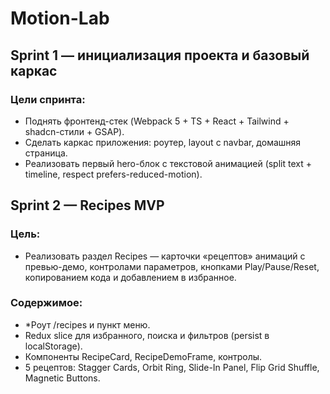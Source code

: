 # Motion-Lab

## Sprint 1 — инициализация проекта и базовый каркас

### Цели спринта:

- Поднять фронтенд-стек (Webpack 5 + TS + React + Tailwind + shadcn-стили + GSAP).
- Сделать каркас приложения: роутер, layout с navbar, домашняя страница.
- Реализовать первый hero-блок с текстовой анимацией (split text + timeline, respect prefers-reduced-motion).


## Sprint 2 — Recipes MVP

### Цель: 
- Реализовать раздел Recipes — карточки «рецептов» анимаций с превью-демо, контролами параметров, кнопками Play/Pause/Reset, копированием кода и добавлением в избранное.

### Содержимое:

- *Роут /recipes и пункт меню.
- Redux slice для избранного, поиска и фильтров (persist в localStorage).
- Компоненты RecipeCard, RecipeDemoFrame, контролы.
- 5 рецептов: Stagger Cards, Orbit Ring, Slide-In Panel, Flip Grid Shuffle, Magnetic Buttons.
